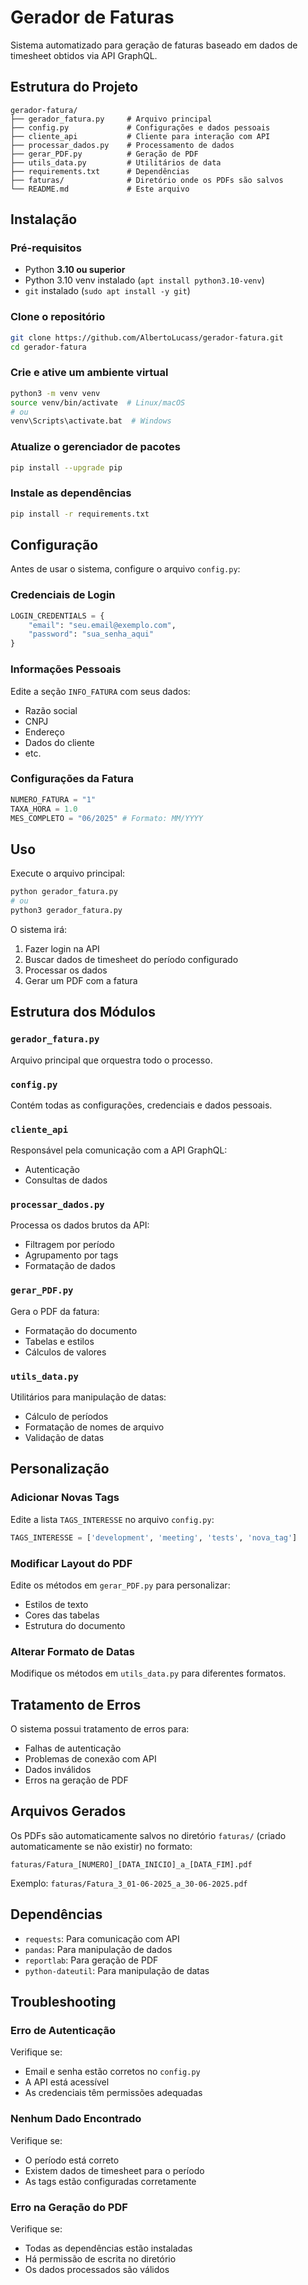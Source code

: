 # Gerador de Faturas

Sistema automatizado para geração de faturas baseado em dados de timesheet obtidos via API GraphQL.

## Estrutura do Projeto

```
gerador-fatura/
├── gerador_fatura.py     # Arquivo principal
├── config.py             # Configurações e dados pessoais
├── cliente_api           # Cliente para interação com API
├── processar_dados.py    # Processamento de dados
├── gerar_PDF.py          # Geração de PDF
├── utils_data.py         # Utilitários de data
├── requirements.txt      # Dependências
├── faturas/              # Diretório onde os PDFs são salvos
└── README.md             # Este arquivo
```

## Instalação

### Pré-requisitos
- Python **3.10 ou superior**
- Python 3.10 venv instalado (`apt install python3.10-venv`)
- `git` instalado (`sudo apt install -y git`)

### Clone o repositório

```bash
git clone https://github.com/AlbertoLucass/gerador-fatura.git
cd gerador-fatura
```

### Crie e ative um ambiente virtual

```bash
python3 -m venv venv
source venv/bin/activate  # Linux/macOS
# ou
venv\Scripts\activate.bat  # Windows
```

### Atualize o gerenciador de pacotes

```bash
pip install --upgrade pip
```

### Instale as dependências

```bash
pip install -r requirements.txt
```

## Configuração

Antes de usar o sistema, configure o arquivo `config.py`:

### Credenciais de Login

```python
LOGIN_CREDENTIALS = {
    "email": "seu.email@exemplo.com",
    "password": "sua_senha_aqui"
}
```

### Informações Pessoais

Edite a seção `INFO_FATURA` com seus dados:
- Razão social
- CNPJ
- Endereço
- Dados do cliente
- etc.

### Configurações da Fatura

```python
NUMERO_FATURA = "1"
TAXA_HORA = 1.0
MES_COMPLETO = "06/2025" # Formato: MM/YYYY
```
## Uso

Execute o arquivo principal:

```bash
python gerador_fatura.py
# ou
python3 gerador_fatura.py
```

O sistema irá:
1. Fazer login na API
2. Buscar dados de timesheet do período configurado
3. Processar os dados
4. Gerar um PDF com a fatura

## Estrutura dos Módulos

### `gerador_fatura.py`
Arquivo principal que orquestra todo o processo.

### `config.py`
Contém todas as configurações, credenciais e dados pessoais.

### `cliente_api`
Responsável pela comunicação com a API GraphQL:
- Autenticação
- Consultas de dados

### `processar_dados.py`
Processa os dados brutos da API:
- Filtragem por período
- Agrupamento por tags
- Formatação de dados

### `gerar_PDF.py`
Gera o PDF da fatura:
- Formatação do documento
- Tabelas e estilos
- Cálculos de valores

### `utils_data.py`
Utilitários para manipulação de datas:
- Cálculo de períodos
- Formatação de nomes de arquivo
- Validação de datas

## Personalização

### Adicionar Novas Tags

Edite a lista `TAGS_INTERESSE` no arquivo `config.py`:

```python
TAGS_INTERESSE = ['development', 'meeting', 'tests', 'nova_tag']
```

### Modificar Layout do PDF

Edite os métodos em `gerar_PDF.py` para personalizar:
- Estilos de texto
- Cores das tabelas
- Estrutura do documento

### Alterar Formato de Datas

Modifique os métodos em `utils_data.py` para diferentes formatos.

## Tratamento de Erros

O sistema possui tratamento de erros para:
- Falhas de autenticação
- Problemas de conexão com API
- Dados inválidos
- Erros na geração de PDF

## Arquivos Gerados

Os PDFs são automaticamente salvos no diretório `faturas/` (criado automaticamente se não existir) no formato:

```
faturas/Fatura_[NUMERO]_[DATA_INICIO]_a_[DATA_FIM].pdf
```

Exemplo: `faturas/Fatura_3_01-06-2025_a_30-06-2025.pdf`

## Dependências

- `requests`: Para comunicação com API
- `pandas`: Para manipulação de dados
- `reportlab`: Para geração de PDF
- `python-dateutil`: Para manipulação de datas

## Troubleshooting

### Erro de Autenticação

Verifique se:
- Email e senha estão corretos no `config.py`
- A API está acessível
- As credenciais têm permissões adequadas

### Nenhum Dado Encontrado

Verifique se:
- O período está correto
- Existem dados de timesheet para o período
- As tags estão configuradas corretamente

### Erro na Geração do PDF

Verifique se:
- Todas as dependências estão instaladas
- Há permissão de escrita no diretório
- Os dados processados são válidos
